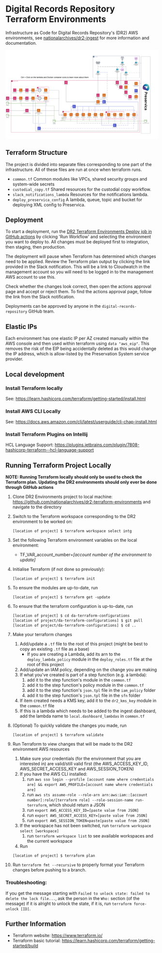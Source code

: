 # Digital Records Repository Terraform Environments

Infrastructure as Code for Digital Records Repository's (DR2) AWS environments, see [nationalarchives/dr2-ingest](https://github.com/nationalarchives/dr2-ingest) for more information and documentation.

![Diagram of DR2 components in AWS](https://github.com/nationalarchives/dr2-ingest/blob/main/docs/images/dr2-end-to-end.svg)

## Terraform Structure

The project is divided into separate files corresponding to one part of the infrastructure.
All of these files are run at once when terraform runs. 

- `common.tf` Common modules like VPCs, shared security groups and system-wide secrets
- `custodial_copy.tf` Shared resources for the custodial copy workflow.
- `slack_notifications_lambda` Resources for the notifications lambda.
- `deploy_preservica_config` A lambda, queue, topic and bucket for deploying XML config to Preservica.


## Deployment

To start a deployment, run the [DR2 Terraform Environments Deploy job in GitHub actions][github-actions-job] by clicking 'Run Workflow' and selecting the environment you want to deploy to. All changes must be deployed first to integration, then staging, then production.

The deployment will pause when Terraform has determined which changes need to be applied. Review the Terraform plan output by clicking the link provided in the Slack notification. This will be a link to Cloudwatch in the management account so you will need to be logged in to the management AWS account to use this.

Check whether the changes look correct, then open the actions approval page and accept or reject them. To find the actions approval page, follow the link from the Slack notification.

Deployments can be approved by anyone in the `digital-records-repository` GitHub team.

[github-actions-job]: https://github.com/nationalarchives/dr2-terraform-environments/actions/workflows/apply.yml

## Elastic IPs
Each environment has one elastic IP per AZ created manually within the AWS console and then used within terraform using `data "aws_eip"`.
This removes the risk of the EIP being accidentally deleted as this would change the IP address, which is allow-listed by the Preservation System service provider.

## Local development

### Install Terraform locally

See: https://learn.hashicorp.com/terraform/getting-started/install.html

### Install AWS CLI Locally

See: https://docs.aws.amazon.com/cli/latest/userguide/cli-chap-install.html

### Install Terraform Plugins on Intellij

HCL Language Support: https://plugins.jetbrains.com/plugin/7808-hashicorp-terraform--hcl-language-support

## Running Terraform Project Locally

**NOTE: Running Terraform locally should only be used to check the Terraform plan. Updating the DR2 environments should only ever be done through GitHub actions**

1. Clone DR2 Environments project to local machine: https://github.com/nationalarchives/dr2-terraform-environments and navigate to the directory

2. Switch to the Terraform workspace corresponding to the DR2 environment to be worked on:

   ```
   [location of project] $ terraform workspace select intg
   ```

3. Set the following Terraform environment variables on the local environment:

    * TF_VAR_account_number=*[account number of the environment to update]*

4. Initialise Terraform (if not done so previously):

   ```
   [location of project] $ terraform init
   ```

5. To ensure the modules are up-to-date, run
   ```
   [location of project] $ terraform get -update
   ```
6. To ensure that the terraform configuration is up-to-date, run
   ```
   [location of project] $ cd da-terraform-configurations
   [location of project/da-terraform-configurations] $ git pull
   [location of project/da-terraform-configurations] $ cd ..
   ```

7. Make your terraform changes
   1. Add/update a `.tf` file to the root of this project (might be best to copy an existing `.tf` file as a base)
      * If you are creating a Lambda, add its arn to the `deploy_lambda_policy` module in the `deploy_roles.tf` file at the root of this project
   2. Add/update an IAM policy, depending on the change you are making
   3. If what you've created is part of a step function (e.g. a lambda):
      1. add it to the step function's module in the `common.tf`
      2. add it to the step function's policy module in the `common.tf`
      3. add it to the step function's `json.tpl` file in the `iam_policy` folder
      4. add it to the step function's `json.tpl` file in the `sfn` folder
   4. If item created needs a KMS key, add it to the `dr2_kms_key` module in the `common.tf` file
   5. If this is a lambda which needs to be added to the ingest dashboard, add the lambda name to `local.dashboard_lambdas` in `common.tf`

8. (Optional) To quickly validate the changes you made, run
   ```
   [location of project] $ terraform validate
   ```

9. Run Terraform to view changes that will be made to the DR2 environment AWS resources
    1. Make sure your credentials (for the environment that you are interested in) are valid/still valid first (the AWS_ACCESS_KEY_ID, AWS_SECRET_ACCESS_KEY and AWS_SESSION_TOKEN)
    2. If you have the AWS CLI installed:
        1. run `aws sso login --profile [account name where credentials are] && export AWS_PROFILE=[account name where credentials are]`
        2. run `aws sts assume-role --role-arn arn:aws:iam::[account number]:role/[terraform role] --role-session-name run-terraform`, which should return a JSON
        3. run `export AWS_ACCESS_KEY_ID=[paste value from JSON]`
        4. run `export AWS_SECRET_ACCESS_KEY=[paste value from JSON]`
        5. run `export AWS_SESSION_TOKEN=paste[paste value from JSON]`
    3. If the workspace has not been switched, run `terraform workspace select [workspace]`
        1. run `terraform workspace list` to see available workspaces and the current workspace
    4. Run
      ```
      [location of project] $ terraform plan
      ```

10. Run `terraform fmt --recursive` to properly format your Terraform changes before pushing to a branch.

### Troubleshooting:

If you get the message starting with `Failed to unlock state: failed to delete the lock file...`, ask the person in the
`Who:` section (of the message) if it is alright to unlock the state, if it is, run `terraform force-unlock [ID]`.

## Further Information

* Terraform website: https://www.terraform.io/
* Terraform basic tutorial: https://learn.hashicorp.com/terraform/getting-started/build
